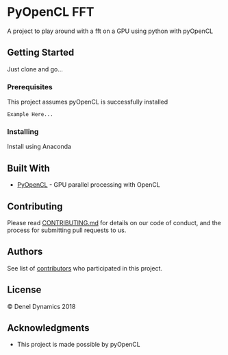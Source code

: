 # PyOpenCL FFT

A project to play around with a fft on a GPU using python with pyOpenCL

## Getting Started
Just clone and go...

### Prerequisites

This project assumes pyOpenCL is successfully installed

```
Example Here...
```

### Installing

Install using Anaconda


## Built With

* [PyOpenCL](https://mathema.tician.de/software/pyopencl/) - GPU parallel processing with OpenCL

## Contributing

Please read [CONTRIBUTING.md](https://gist.github.com/PurpleBooth/b24679402957c63ec426) for details on our code of conduct, and the process for submitting pull requests to us.

## Authors

See list of [contributors](https://github.com/imranparuk/pyopencl_fft/contributors) who participated in this project.

## License

 © Denel Dynamics 2018

## Acknowledgments

* This project is made possible by pyOpenCL